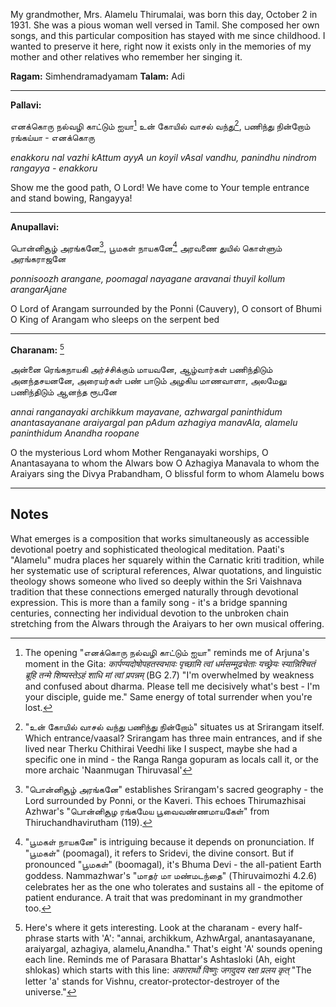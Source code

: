 
My grandmother, Mrs. Alamelu Thirumalai, was born this day, October 2 in 1931. She was a pious woman well versed in Tamil. She composed her own songs, and this particular composition has stayed with me since childhood. I wanted to preserve it here, right now it exists only in the memories of my mother and other relatives who remember her singing it.

**Ragam:** Simhendramadyamam
**Talam:** Adi

---

**Pallavi:**

எனக்கொரு நல்வழி காட்டும் ஐயா[^1]
உன் கோயில் வாசல் வந்து[^2], பணிந்து நின்றோம் ரங்கய்யா - எனக்கொரு

*enakkoru nal vazhi kAttum ayyA*
*un koyil vAsal vandhu, panindhu nindrom rangayya - enakkoru*

Show me the good path, O Lord!
We have come to Your temple entrance and stand bowing, Rangayya!

---

**Anupallavi:**

பொன்னிசூழ் அரங்கனே[^3], பூமகள் நாயகனே[^4]
அரவணை துயில் கொள்ளும் அரங்கராஜனே

*ponnisoozh arangane, poomagal nayagane*
*aravanai thuyil kollum arangarAjane*

O Lord of Arangam surrounded by the Ponni (Cauvery), O consort of Bhumi
O King of Arangam who sleeps on the serpent bed

---

**Charanam:** [^5]

அன்னை ரெங்கநாயகி அர்ச்சிக்கும் மாயவனே,
ஆழ்வார்கள் பணிந்திடும் அனந்தசயனனே,
அரையர்கள் பண் பாடும் அழகிய மாணவாளா,
அலமேலு பணிந்திடும் ஆனந்த ரூபனே

*annai ranganayaki archikkum mayavane,* 
*azhwargal paninthidum anantasayanane*
*araiyargal pan pAdum azhagiya manavAla,* 
*alamelu paninthidum Anandha roopane*

O the mysterious Lord whom Mother Renganayaki worships, 
O Anantasayana to whom the Alwars bow
O Azhagiya Manavala to whom the Araiyars sing the Divya Prabandham,
O blissful form to whom Alamelu bows

---

## Notes

What emerges is a composition that works simultaneously as accessible devotional poetry and sophisticated theological meditation. Paati's "Alamelu" mudra places her squarely within the Carnatic kriti tradition, while her systematic use of scriptural references, Alwar quotations, and linguistic theology shows someone who lived so deeply within the Sri Vaishnava tradition that these connections emerged naturally through devotional expression. This is more than a family song - it's a bridge spanning centuries, connecting her individual devotion to the unbroken chain stretching from the Alwars through the Araiyars to her own musical offering.

[^1]: The opening "எனக்கொரு நல்வழி காட்டும் ஐயா" reminds me of Arjuna's moment in the Gita:
*कार्पण्यदोषोपहतस्वभावः पृच्छामि त्वां धर्मसम्मूढचेताः*
*यच्छ्रेयः स्यान्निश्चितं ब्रूहि तन्मे शिष्यस्तेऽहं शाधि मां त्वां प्रपन्नम्* (BG 2.7)
"I'm overwhelmed by weakness and confused about dharma. Please tell me decisively what's best - I'm your disciple, guide me." Same energy of total surrender when you're lost.

[^2]: "உன் கோயில் வாசல் வந்து பணிந்து நின்றோம்" situates us at Srirangam itself. Which entrance/vaasal? Srirangam has three main entrances, and if she lived near Therku Chithirai Veedhi like I suspect, maybe she had a specific one in mind - the Ranga Ranga gopuram as locals call it, or the more archaic 'Naanmugan Thiruvasal'

[^3]: "பொன்னிசூழ் அரங்கனே" establishes Srirangam's sacred geography - the Lord surrounded by Ponni, or the Kaveri. This echoes Thirumazhisai Azhwar's "பொன்னிசூழ ரங்கமேய பூவைவண்ணமாயகேள்" from Thiruchandhavirutham (119).

[^4]: "பூமகள் நாயகனே" is intriguing because it depends on pronunciation. If "பூமகள்" (poomagal), it refers to Sridevi, the divine consort. But if pronounced "பூமகள்" (boomagal), it's Bhuma Devi - the all-patient Earth goddess. Nammazhwar's "மாதர் மா மண்மடந்தை" (Thiruvaimozhi 4.2.6) celebrates her as the one who tolerates and sustains all - the epitome of patient endurance. A trait that was predominant in my grandmother too.

[^5]: Here's where it gets interesting. Look at the charanam - every half-phrase starts with 'A': "annai, archikkum, AzhwArgal, anantasayanane, araiyargal, azhagiya, alamelu,Anandha." That's eight 'A' sounds opening each line. Reminds me of Parasara Bhattar's Ashtasloki (Ah, eight shlokas) which starts with this line:
*अकारार्थो विष्णुः जगदुदय रक्षा प्रलय कृत्*
"The letter 'a' stands for Vishnu, creator-protector-destroyer of the universe."

[^6]: The Araiyars are the hereditaty temple musicians of Sri Rangam. These families have been carrying the Divya Prabandham tradition at Srirangam for over a thousand years.

[^7]: "Alamelu" is her mudra. Now, Alamelumanga is the consort of Srinivasa of Thiruvengadam (Tirupati), not Srirangam's. But here's the thing - Thirumangai Azhwar's "வெருவாதாள் வாய்வெருவி வேங்கடமே வேங்கடமே எங்கின்றாளால்" shows how even when singing about Srirangam, the heart can yearn for Venkatam in nayika bhavam. Similarly, paati sees Alamelumanga in Sri Ranganachiyar - the same divine principle appearing in different places.

[^8]: "ஆனந்த ரூபனே" echoes Adi Shankaracharya's Ranganathashtakam, which opens with "ānandha rūpe."
